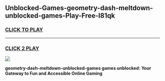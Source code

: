 
## Unblocked-Games-geometry-dash-meltdown-unblocked-games-Play-Free-l81qk
<h3>
<a href="https://premium76.site?title=geometry-dash-meltdown-unblocked-games&ref=10A">CLICK TO PLAY</a></h3>
<hr>

<h3>
<a href="https://premium76.site?title=geometry-dash-meltdown-unblocked-games&ref=10A">CLICK 2 PLAY</a>
  
</h3>

<a href="https://premium76.site?title=geometry-dash-meltdown-unblocked-games&ref=10A"><img src="https://clearcache.store/games.png"></a>


**geometry-dash-meltdown-unblocked-games games unblocked: Your Gateway to Fun and Accessible Online Gaming**
